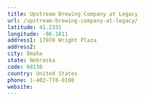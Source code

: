 ```yaml
---
title: Upstream Brewing Company at Legacy
url: /upstream-brewing-company-at-legacy/
latitude: 41.2331
longitude: -96.1811
address1: 17070 Wright Plaza
address2: 
city: Omaha
state: Nebraska
code: 68130
country: United States
phone: 1-402-778-0100
website: 
---
```


